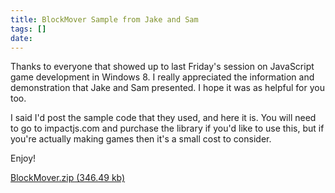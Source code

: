 ```yaml
---
title: BlockMover Sample from Jake and Sam
tags: []
date: 
---
```


Thanks to everyone that showed up to last Friday's session on JavaScript game development in Windows 8\. I really appreciated the information and demonstration that Jake and Sam presented. I hope it was as helpful for you too.

I said I'd post the sample code that they used, and here it is. You will need to go to impactjs.com and purchase the library if you'd like to use this, but if you're actually making games then it's a small cost to consider.

Enjoy!

[BlockMover.zip (346.49 kb)](/bcms-media/Files/Download?id=42b07756-b933-4b9c-b725-a35300705a67)